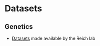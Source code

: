 # Datasets

## Genetics

* [Datasets](https://reich.hms.harvard.edu/datasets) made available by the Reich lab
